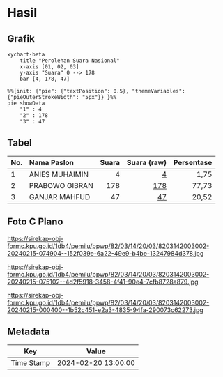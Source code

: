 # Hasil

## Grafik

```mermaid
xychart-beta
    title "Perolehan Suara Nasional"
    x-axis [01, 02, 03]
    y-axis "Suara" 0 --> 178
    bar [4, 178, 47]
```

```mermaid
%%{init: {"pie": {"textPosition": 0.5}, "themeVariables": {"pieOuterStrokeWidth": "5px"}} }%%
pie showData
    "1" : 4
    "2" : 178
    "3" : 47
```

## Tabel

| No. | Nama Paslon    | Suara | Suara (raw) | Persentase |
|:--- |:-------------- | -----:| -----------:| ----------:|
| 1   | ANIES MUHAIMIN | 4     | [4][p-1]    | 1,75       |
| 2   | PRABOWO GIBRAN | 178   | [178][p-2]  | 77,73      |
| 3   | GANJAR MAHFUD  | 47    | [47][p-3]   | 20,52      |


[p-1]: https://github.com/gigit-pemilu/pemilu-2024/blob/main/pilpres/hitung-suara/sub/82-maluku-utara/sub/03-halmahera-utara/sub/14-galela-barat/sub/2003-duma/sub/002-tps/sub/paslon-1.txt
[p-2]: https://github.com/gigit-pemilu/pemilu-2024/blob/main/pilpres/hitung-suara/sub/82-maluku-utara/sub/03-halmahera-utara/sub/14-galela-barat/sub/2003-duma/sub/002-tps/sub/paslon-2.txt
[p-3]: https://github.com/gigit-pemilu/pemilu-2024/blob/main/pilpres/hitung-suara/sub/82-maluku-utara/sub/03-halmahera-utara/sub/14-galela-barat/sub/2003-duma/sub/002-tps/sub/paslon-3.txt

## Foto C Plano

https://sirekap-obj-formc.kpu.go.id/1db4/pemilu/ppwp/82/03/14/20/03/8203142003002-20240215-074904--152f039e-6a22-49e9-b4be-13247984d378.jpg

https://sirekap-obj-formc.kpu.go.id/1db4/pemilu/ppwp/82/03/14/20/03/8203142003002-20240215-075102--4d2f5918-3458-4f41-90e4-7cfb8728a879.jpg

https://sirekap-obj-formc.kpu.go.id/1db4/pemilu/ppwp/82/03/14/20/03/8203142003002-20240215-000400--1b52c451-e2a3-4835-94fa-290073c62273.jpg


## Metadata

| Key        | Value               |
| ---------- | ------------------- |
| Time Stamp | 2024-02-20 13:00:00 |



